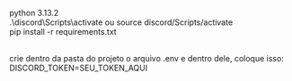 python 3.13.2<br>
.\discord\Scripts\activate ou source discord/Scripts/activate<br>
pip install -r requirements.txt<br><br>

crie dentro da pasta do projeto o arquivo .env e dentro dele, coloque isso:<br>
DISCORD_TOKEN=SEU_TOKEN_AQUI<br>
